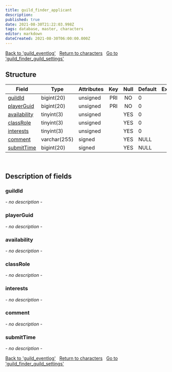 ```yaml
---
title: guild_finder_applicant
description: 
published: true
date: 2021-08-30T21:22:03.998Z
tags: database, master, characters
editor: markdown
dateCreated: 2021-08-30T06:00:00.000Z
---
```


<a href="https://trinitycore.info/de/database/master/characters/guild_eventlog" class="mt-5 v-btn v-btn--depressed v-btn--flat v-btn--outlined theme--light v-size--default darkblue--text text--lighten-3"><span class="v-btn__content"><i aria-hidden="true" class="v-icon notranslate v-icon--left mdi mdi-arrow-left theme--light"></i><span>Back to 'guild_eventlog'</span></span></a>&nbsp;&nbsp;&nbsp;<a href="https://trinitycore.info/de/database/master/characters/home" class="mt-5 v-btn v-btn--depressed v-btn--flat v-btn--outlined theme--light v-size--default darkblue--text text--lighten-3"><span class="v-btn__content"><i aria-hidden="true" class="v-icon notranslate v-icon--left mdi mdi-home-outline theme--light"></i><span>Return to characters</span></span></a>&nbsp;&nbsp;&nbsp;<a href="https://trinitycore.info/de/database/master/characters/guild_finder_guild_settings" class="mt-5 v-btn v-btn--depressed v-btn--flat v-btn--outlined theme--light v-size--default darkblue--text text--lighten-3"><span class="v-btn__content"><span>Go to 'guild_finder_guild_settings'</span><i aria-hidden="true" class="v-icon notranslate v-icon--right mdi mdi-arrow-right theme--light"></i></span></a>

## Structure

| Field | Type | Attributes | Key | Null | Default | Extra | Comment |
| --- | --- | --- | :---: | :---: | --- | --- | --- |
| [guildId](#guildid) | bigint(20) | unsigned | PRI | NO | 0 |  |  |
| [playerGuid](#playerguid) | bigint(20) | unsigned | PRI | NO | 0 |  |  |
| [availability](#availability) | tinyint(3) | unsigned |  | YES | 0 |  |  |
| [classRole](#classrole) | tinyint(3) | unsigned |  | YES | 0 |  |  |
| [interests](#interests) | tinyint(3) | unsigned |  | YES | 0 |  |  |
| [comment](#comment) | varchar(255) | signed |  | YES | NULL |  |  |
| [submitTime](#submittime) | bigint(20) | signed |  | YES | NULL |  |  |
&nbsp;
## Description of fields

### guildId
*- no description -*
&nbsp;

### playerGuid
*- no description -*
&nbsp;

### availability
*- no description -*
&nbsp;

### classRole
*- no description -*
&nbsp;

### interests
*- no description -*
&nbsp;

### comment
*- no description -*
&nbsp;

### submitTime
*- no description -*
&nbsp;

<a href="https://trinitycore.info/de/database/master/characters/guild_eventlog" class="mt-5 v-btn v-btn--depressed v-btn--flat v-btn--outlined theme--light v-size--default darkblue--text text--lighten-3"><span class="v-btn__content"><i aria-hidden="true" class="v-icon notranslate v-icon--left mdi mdi-arrow-left theme--light"></i><span>Back to 'guild_eventlog'</span></span></a>&nbsp;&nbsp;&nbsp;<a href="https://trinitycore.info/de/database/master/characters/home" class="mt-5 v-btn v-btn--depressed v-btn--flat v-btn--outlined theme--light v-size--default darkblue--text text--lighten-3"><span class="v-btn__content"><i aria-hidden="true" class="v-icon notranslate v-icon--left mdi mdi-home-outline theme--light"></i><span>Return to characters</span></span></a>&nbsp;&nbsp;&nbsp;<a href="https://trinitycore.info/de/database/master/characters/guild_finder_guild_settings" class="mt-5 v-btn v-btn--depressed v-btn--flat v-btn--outlined theme--light v-size--default darkblue--text text--lighten-3"><span class="v-btn__content"><span>Go to 'guild_finder_guild_settings'</span><i aria-hidden="true" class="v-icon notranslate v-icon--right mdi mdi-arrow-right theme--light"></i></span></a>

